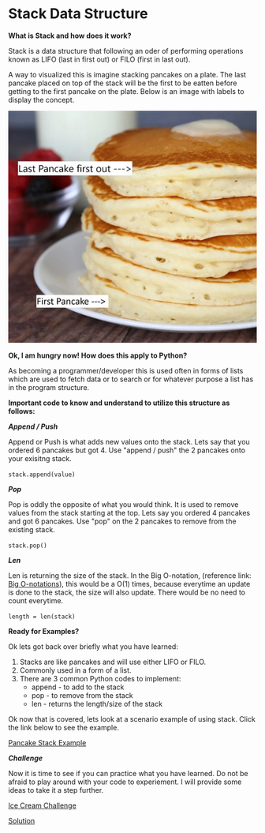 # Stack Data Structure

**What is Stack and how does it work?**

Stack is a data structure that following an oder of performing operations known as LIFO (last in first out) or FILO (first in last out). 

A way to visualized this is imagine stacking pancakes on a plate. The last pancake placed on top of the stack will be the first to be eatten before getting to the first pancake on the plate. Below is an image with labels to display the concept.

![Pancakes](fluffy-pancakes.jpg)


**Ok, I am hungry now! How does this apply to Python?**

As becoming a programmer/developer this is used often in forms of lists which are used to fetch data or to search or for whatever purpose a list has in the program structure. 

**Important code to know and understand to utilize this structure as follows:**

***Append / Push***

Append or Push is what adds new values onto the stack. Lets say that you ordered 6 pancakes but got 4. Use "append / push" the 2 pancakes onto your exisitng stack.

`stack.append(value)`

***Pop***

Pop is oddly the opposite of what you would think. It is used to remove values from the stack starting at the top. Lets say you ordered 4 pancakes and got 6 pancakes. Use "pop" on the 2 pancakes to remove from the existing stack.

`stack.pop()`

***Len***

Len is returning the size of the stack. In the Big O-notation, (reference link: [Big O-notations](https://stackabuse.com/big-o-notation-and-algorithm-analysis-with-python-examples/)), this would be a O(1) times, because everytime an update is done to the stack, the size will also update. There would be no need to count everytime.

`length = len(stack)`

**Ready for Examples?**

Ok lets got back over briefly what you have learned:
1. Stacks are like pancakes and will use either LIFO or FILO.
2. Commonly used in a form of a list.
3. There are 3 common Python codes to implement:
    - append - to add to the stack
    - pop - to remove from the stack
    - len - returns the length/size of the stack

Ok now that is covered, lets look at a scenario example of using stack. Click the link below to see the example.

[Pancake Stack Example](pancake.py)

***Challenge***

Now it is time to see if you can practice what you have learned. Do not be afraid to play around with your code to experiement. I will provide some ideas to take it a step further.

[Ice Cream Challenge](icecream.py)

[Solution](solution_icecream.py)






